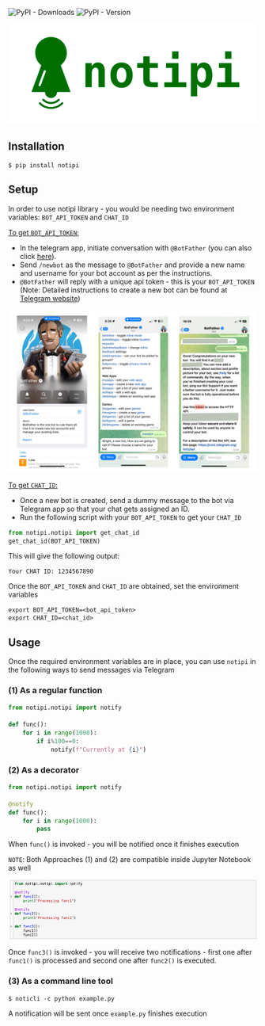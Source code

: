 ![PyPI - Downloads](https://img.shields.io/pypi/dm/notipi) ![PyPI - Version](https://img.shields.io/pypi/v/notipi)

<p align="center">
  <img src="assets/logo.png" alt="Logo" width="600"/>
</p>

## Installation
    $ pip install notipi 

## Setup
In order to use notipi library - you would be needing two environment variables: `BOT_API_TOKEN` and `CHAT_ID`

<u>To get `BOT_API_TOKEN`:</u>

- In the telegram app, initiate conversation with `@BotFather` (you can also click [here](https://t.me/BotFather)).
- Send `/newbot` as the message to `@BotFather` and provide a new name and username for your bot account as per the instructions.
- `@BotFather` will reply with a unique api token - this is your `BOT_API_TOKEN` <br>
(Note: Detailed instructions to create a new bot can be found at [Telegram website](https://core.telegram.org/bots/features#creating-a-new-bot:~:text=and%20managing%20bots.-,Creating%20a%20new%20bot,-Use%20the%20/newbot))

<p align="center">
  <img src="assets/bot_creation_steps.jpeg" alt="Logo" width="600"/>
</p>

<u>To get `CHAT_ID`:</u>
- Once a new bot is created, send a dummy message to the bot via Telegram app so that your chat gets assigned an ID. <br>
- Run the following script with your `BOT_API_TOKEN` to get your `CHAT_ID`
```python
from notipi.notipi import get_chat_id
get_chat_id(BOT_API_TOKEN)
```

This will give the following output:
```
Your CHAT ID: 1234567890
```

Once the `BOT_API_TOKEN` and `CHAT_ID` are obtained, set the environment variables

    export BOT_API_TOKEN=<bot_api_token>
    export CHAT_ID=<chat_id>

## Usage

Once the required environment variables are in place, you can use `notipi` in the following ways to send messages via Telegram

### (1) As a regular function

```python
from notipi.notipi import notify

def func():
    for i in range(1000):
        if i%100==0:
            notify(f"Currently at {i}")
```

### (2) As a decorator
```python
from notipi.notipi import notify

@notify
def func():
    for i in range(1000):
        pass
```

When `func()` is invoked - you will be notified once it finishes execution

`NOTE`: Both Approaches (1) and (2) are compatible inside Jupyter Notebook as well

<p align="left">
  <img src="assets/notebook_screenshot.jpg" width="900"/>
</p>

Once `func3()` is invoked - you will receive two notifications - first one after `func1()` is processed and second one after `func2()` is executed.

### (3) As a command line tool
    $ noticli -c python example.py
A notification will be sent once `example.py` finishes execution